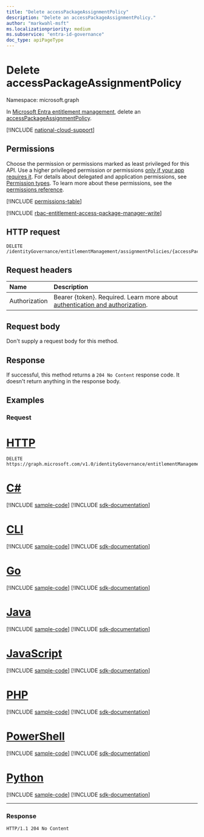 ```yaml
---
title: "Delete accessPackageAssignmentPolicy"
description: "Delete an accessPackageAssignmentPolicy."
author: "markwahl-msft"
ms.localizationpriority: medium
ms.subservice: "entra-id-governance"
doc_type: apiPageType
---
```

# Delete accessPackageAssignmentPolicy

Namespace: microsoft.graph


In [Microsoft Entra entitlement management](../resources/entitlementmanagement-overview.md), delete an [accessPackageAssignmentPolicy](../resources/accesspackageassignmentpolicy.md).

[!INCLUDE [national-cloud-support](../../includes/all-clouds.md)]

## Permissions

Choose the permission or permissions marked as least privileged for this API. Use a higher privileged permission or permissions [only if your app requires it](/graph/permissions-overview#best-practices-for-using-microsoft-graph-permissions). For details about delegated and application permissions, see [Permission types](/graph/permissions-overview#permission-types). To learn more about these permissions, see the [permissions reference](/graph/permissions-reference).

<!-- { "blockType": "permissions", "name": "accesspackageassignmentpolicy_delete" } -->
[!INCLUDE [permissions-table](../includes/permissions/accesspackageassignmentpolicy-delete-permissions.md)]

[!INCLUDE [rbac-entitlement-access-package-manager-write](../includes/rbac-for-apis/rbac-entitlement-management-access-package-manager-apis-write.md)]

## HTTP request

<!-- {
  "blockType": "ignored"
}
-->
``` http
DELETE /identityGovernance/entitlementManagement/assignmentPolicies/{accessPackageAssignmentPolicyId}
```

## Request headers

| Name          | Description   |
|:--------------|:--------------|
|Authorization|Bearer {token}. Required. Learn more about [authentication and authorization](/graph/auth/auth-concepts).|

## Request body
Don't supply a request body for this method.

## Response

If successful, this method returns a `204 No Content` response code. It doesn't return anything in the response body.

## Examples

### Request

# [HTTP](#tab/http)
<!-- {
  "blockType": "request",
  "name": "delete_accesspackageassignmentpolicy"
}
-->
``` http
DELETE https://graph.microsoft.com/v1.0/identityGovernance/entitlementManagement/assignmentPolicies/{accessPackageAssignmentPolicyId}
```

# [C#](#tab/csharp)
[!INCLUDE [sample-code](../includes/snippets/csharp/delete-accesspackageassignmentpolicy-csharp-snippets.md)]
[!INCLUDE [sdk-documentation](../includes/snippets/snippets-sdk-documentation-link.md)]

# [CLI](#tab/cli)
[!INCLUDE [sample-code](../includes/snippets/cli/delete-accesspackageassignmentpolicy-cli-snippets.md)]
[!INCLUDE [sdk-documentation](../includes/snippets/snippets-sdk-documentation-link.md)]

# [Go](#tab/go)
[!INCLUDE [sample-code](../includes/snippets/go/delete-accesspackageassignmentpolicy-go-snippets.md)]
[!INCLUDE [sdk-documentation](../includes/snippets/snippets-sdk-documentation-link.md)]

# [Java](#tab/java)
[!INCLUDE [sample-code](../includes/snippets/java/delete-accesspackageassignmentpolicy-java-snippets.md)]
[!INCLUDE [sdk-documentation](../includes/snippets/snippets-sdk-documentation-link.md)]

# [JavaScript](#tab/javascript)
[!INCLUDE [sample-code](../includes/snippets/javascript/delete-accesspackageassignmentpolicy-javascript-snippets.md)]
[!INCLUDE [sdk-documentation](../includes/snippets/snippets-sdk-documentation-link.md)]

# [PHP](#tab/php)
[!INCLUDE [sample-code](../includes/snippets/php/delete-accesspackageassignmentpolicy-php-snippets.md)]
[!INCLUDE [sdk-documentation](../includes/snippets/snippets-sdk-documentation-link.md)]

# [PowerShell](#tab/powershell)
[!INCLUDE [sample-code](../includes/snippets/powershell/delete-accesspackageassignmentpolicy-powershell-snippets.md)]
[!INCLUDE [sdk-documentation](../includes/snippets/snippets-sdk-documentation-link.md)]

# [Python](#tab/python)
[!INCLUDE [sample-code](../includes/snippets/python/delete-accesspackageassignmentpolicy-python-snippets.md)]
[!INCLUDE [sdk-documentation](../includes/snippets/snippets-sdk-documentation-link.md)]

---

### Response
<!-- {
  "blockType": "response",
  "truncated": true
}
-->
``` http
HTTP/1.1 204 No Content
```
